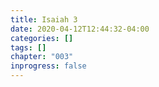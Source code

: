 ```yaml
---
title: Isaiah 3
date: 2020-04-12T12:44:32-04:00
categories: []
tags: []
chapter: "003"
inprogress: false
---
```


